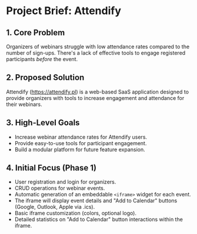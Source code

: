 # Project Brief: Attendify

## 1. Core Problem

Organizers of webinars struggle with low attendance rates compared to the number of sign-ups. There's a lack of effective tools to engage registered participants *before* the event.

## 2. Proposed Solution

Attendify (https://attendify.pl) is a web-based SaaS application designed to provide organizers with tools to increase engagement and attendance for their webinars.

## 3. High-Level Goals

*   Increase webinar attendance rates for Attendify users.
*   Provide easy-to-use tools for participant engagement.
*   Build a modular platform for future feature expansion.

## 4. Initial Focus (Phase 1)

*   User registration and login for organizers.
*   CRUD operations for webinar events.
*   Automatic generation of an embeddable `<iframe>` widget for each event.
*   The iframe will display event details and "Add to Calendar" buttons (Google, Outlook, Apple via .ics).
*   Basic iframe customization (colors, optional logo).
*   Detailed statistics on "Add to Calendar" button interactions within the iframe.
